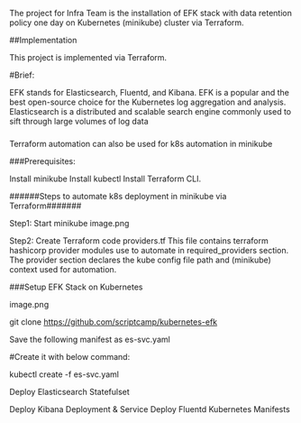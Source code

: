 The project for Infra Team is the installation of EFK stack with data retention policy one day on Kubernetes (minikube) cluster via Terraform. 

##Implementation

This project is implemented via Terraform.

#Brief:

 EFK stands for Elasticsearch, Fluentd, and Kibana. EFK is a popular and the best open-source choice for the Kubernetes log aggregation and analysis. Elasticsearch is a distributed and scalable search engine commonly used to sift through large volumes of log data

 ###

 Terraform automation can also be used for k8s automation in minikube


###Prerequisites:

Install minikube 
Install kubectl
Install Terraform CLI.

######Steps to automate k8s deployment in minikube via Terraform#######

Step1: Start minikube
image.png


Step2: Create Terraform code
providers.tf
This file contains terraform hashicorp provider modules use to automate in required_providers section.
The provider section declares the kube config file path and (minikube) context used for automation.

###Setup EFK Stack on Kubernetes

image.png

git clone https://github.com/scriptcamp/kubernetes-efk

Save the following manifest as es-svc.yaml

#Create it with below command:

kubectl create -f es-svc.yaml

Deploy Elasticsearch Statefulset


Deploy Kibana Deployment & Service
Deploy Fluentd Kubernetes Manifests



###



